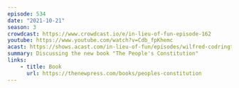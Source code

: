 ```yaml
---
episode: 534
date: "2021-10-21"
season: 3
crowdcast: https://www.crowdcast.io/e/in-lieu-of-fun-episode-162
youtube: https://www.youtube.com/watch?v=Cdb_fpKhemc
acast: https://shows.acast.com/in-lieu-of-fun/episodes/wilfred-codrington-on-the-peoples-constitution
summary: Discussing the new book "The People's Constitution"
links:
    - title: Book
      url: https://thenewpress.com/books/peoples-constitution
---
```

